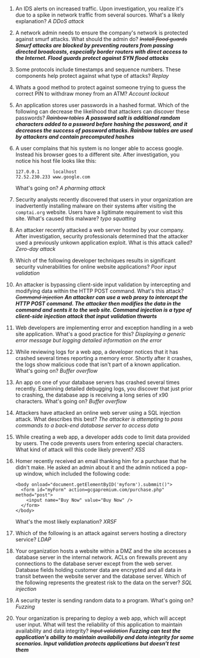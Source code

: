 1. An IDS alerts on increased traffic. Upon investigation, you realize it's due to a spike in network traffic from several sources. What's a likely explanation? _A DDoS attack_
2. A network admin needs to ensure the company's network is protected against smurf attacks. What should the admin do? _~~Install flood guards~~ **Smurf attacks are blocked by preventing routers from passing directed broadcasts, especially border routers with direct access to the Internet. Flood guards protect against SYN flood attacks**_
3. Some protocols include timestamps and sequence numbers. These components help protect against what type of attacks? _Replay_
4. Whats a good method to protect against someone trying to guess the correct PIN to withdraw money from an ATM? _Account lockout_
5. An application stores user passwords in a hashed format. Which of the following can decrease the likelihood that attackers can discover these passwords? _~~Rainbow tables~~ **A password salt is additional random characters added to a pssword before hashing the password, and it decreases the success of password attacks. Rainbow tables are used by attackers and contain precomputed hashes**_
6. A user complains that his system is no longer able to access google. Instead his browser goes to a different site. After investigation, you notice his host file looks like this:
    
       127.0.0.1     localhost
       72.52.230.233 www.google.com
   What's going on? _A pharming attack_
7. Security analysts recently discovered that users in your organization are inadvertently installing malware on their systems after visiting the `comptai.org` website. Users have a ligitimate requirement to visit this site. What's caused this malware? _typo squatting_
8. An attacker recently attacked a web server hosted by your company. After investigation, security professionals determined that the attacker used a previously unkown application exploit. What is this attack called? _Zero-day attack_
9. Which of the following developer techniques results in significant security vulnerabilities for online website applications? _Poor input validation_
10. An attacker is bypassing client-side input validation by intercepting and modifying data within the HTTP POST command. What's this attack? _~~Command injection~~ **An attacker can use a web proxy to intercept the HTTP POST command. The attacker then modifies the data in the command and sents it to the web site. Command injection is a type of client-side injection attack that input validation thwarts**_
11. Web developers are implementing error and exception handling in a web site application. What's a good practice for this? _Displaying a generic error message but logging detailed information on the error_
12. While reviewing logs for a web app, a developer notices that it has crashed several times reporting a memory error. Shortly after it crashes, the logs show malicious code that isn't part of a known application. What's going on? _Buffer overflow_
13. An app on one of your database servers has crashed several times recently. Examining detailed debugging logs, you discover that just prior to crashing, the database app is receiving a long series of x90 characters. What's going on? _Buffer overflow_
14. Attackers have attacked an online web server using a SQL injection attack. What describes this best? _The attacker is attempting to pass commands to a back-end database server to access data_
15. While creating a web app, a developer adds code to limit data provided by users. The code prevents users from entering special characters. What kind of attack will this code likely prevent? _XSS_
16. Homer recently received an email thanking him for a purchase that he didn't make. He asked an admin about it and the admin noticed a pop-up window, which included the following code: 
    
        <body onload="document.getElementByID('myform').submmit()">
          <form id="myForm" action=gcgapremium.com/purchase.php" method="post">
            <input name="Buy Now" value="Buy Now" />
          </form>
        </body>
    What's the most likely explanation? _XRSF_
17. Which of the following is an attack against servers hosting a directory service? _LDAP_
18. Your organization hosts a website within a DMZ and the site accesses a database server in the internal network. ACLs on firewalls prevent any connections to the database server except from the web server. Database fields holding customer data are encrypted and all data in transit between the website server and the database server. Which of the following represents the greatest risk to the data on the server? _SQL injection_
19. A security tester is sending random data to a program. What's going on? _Fuzzing_
20. Your organization is preparing to deploy a web app, which will accept user input. What will test the reliability of this application to maintain availability and data integrity? _~~Input validation~~ **Fuzzing can test the application's ability to maintain availabiliy and data integrity for some scenarios.  Input validation protects applications but doesn't test them**_
